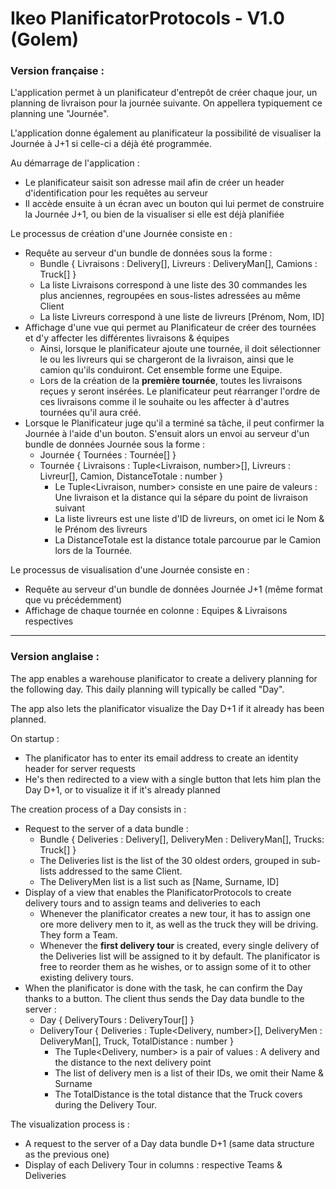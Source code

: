 # Ikeo PlanificatorProtocols - V1.0 (Golem)

### Version française :

L'application permet à un planificateur d'entrepôt de créer chaque jour, un planning de livraison pour
la journée suivante. On appellera typiquement ce planning une "Journée".

L'application donne également au planificateur la possibilité de visualiser la Journée à J+1 si celle-ci a
déjà été programmée.

Au démarrage de l'application :
- Le planificateur saisit son adresse mail afin de créer un header d'identification pour les
  requêtes au serveur
- Il accède ensuite à un écran avec un bouton qui lui permet de construire la Journée J+1, ou bien de la visualiser si 
elle est déjà planifiée

Le processus de création d'une Journée consiste en : 
- Requête au serveur d'un bundle de données sous la forme :
  - Bundle { Livraisons : Delivery[], Livreurs : DeliveryMan[], Camions : Truck[] }
  - La liste Livraisons correspond à une liste des 30 commandes les plus anciennes,
regroupées en sous-listes adressées au même Client
  - La liste Livreurs correspond à une liste de livreurs \[Prénom, Nom, ID]
- Affichage d'une vue qui permet au Planificateur de créer des tournées et d'y affecter les différentes livraisons
& équipes
  - Ainsi, lorsque le planificateur ajoute une tournée, il doit sélectionner le ou les livreurs qui se chargeront de 
  la livraison, ainsi que le camion qu'ils conduiront. Cet ensemble forme une Equipe.
  - Lors de la création de la **première tournée**, toutes les livraisons reçues y seront insérées. Le planificateur peut
  réarranger l'ordre de ces livraisons comme il le souhaite ou les affecter à d'autres tournées qu'il aura créé.
- Lorsque le Planificateur juge qu'il a terminé sa tâche, il peut confirmer la Journée à l'aide d'un bouton. S'ensuit
alors un envoi au serveur d'un bundle de données Journée sous la forme :
  - Journée { Tournées : Tournée[] }
  - Tournée { Livraisons : Tuple<Livraison, number>[], Livreurs : Livreur[], Camion, DistanceTotale : number }
    - Le Tuple<Livraison, number> consiste en une paire de valeurs : Une livraison et la distance qui la sépare du
point de livraison suivant
    - La liste livreurs est une liste d'ID de livreurs, on omet ici le Nom & le Prénom des livreurs
    - La DistanceTotale est la distance totale parcourue par le Camion lors de la Tournée.

Le processus de visualisation d'une Journée consiste en :
- Requête au serveur d'un bundle de données Journée J+1 (même format que vu précédemment)
- Affichage de chaque tournée en colonne : Equipes & Livraisons respectives

---

### Version anglaise :

The app enables a warehouse planificator to create a delivery planning for the following day. This daily planning
will typically be called "Day".

The app also lets the planificator visualize the Day D+1 if it already has been planned.

On startup :
- The planificator has to enter its email address to create an identity header for server requests
- He's then redirected to a view with a single button that lets him plan the Day D+1, or to visualize it if it's
already planned

The creation process of a Day consists in :
- Request to the server of a data bundle : 
  - Bundle { Deliveries : Delivery[], DeliveryMen : DeliveryMan[], Trucks: Truck[] }
  - The Deliveries list is the list of the 30 oldest orders, grouped in sub-lists addressed to the same Client.
  - The DeliveryMen list is a list such as \[Name, Surname, ID]
- Display of a view that enables the PlanificatorProtocols to create delivery tours and to assign teams and deliveries to each
  - Whenever the planificator creates a new tour, it has to assign one ore more delivery men to it, as well as the
truck they will be driving. They form a Team.
  - Whenever the **first delivery tour** is created, every single delivery of the Deliveries list will be assigned 
to it by default. The planificator is free to reorder them as he wishes, or to assign some of it to other existing
delivery tours.
- When the planificator is done with the task, he can confirm the Day thanks to a button. The client thus sends 
the Day data bundle to the server : 
  - Day { DeliveryTours : DeliveryTour[] }
  - DeliveryTour { Deliveries : Tuple<Delivery, number>[], DeliveryMen : DeliveryMan[], Truck, TotalDistance : number }
    - The Tuple<Delivery, number> is a pair of values : A delivery and the distance to the next delivery point
    - The list of delivery men is a list of their IDs, we omit their Name & Surname 
    - The TotalDistance is the total distance that the Truck covers during the Delivery Tour.

The visualization process is :
- A request to the server of a Day data bundle D+1 (same data structure as the previous one)
- Display of each Delivery Tour in columns : respective Teams & Deliveries
